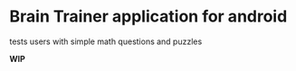 <h1>Brain Trainer application for android</h1>

<p>tests users with simple math questions and puzzles</p>

<p><b>WIP</b></p> 